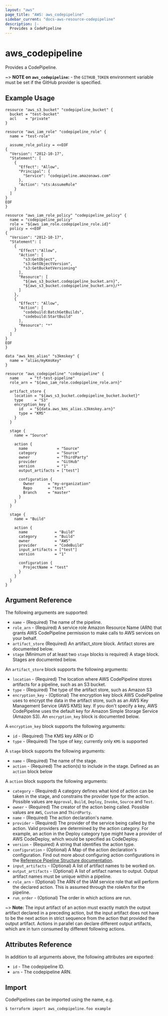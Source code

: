 ```yaml
---
layout: "aws"
page_title: "AWS: aws_codepipeline"
sidebar_current: "docs-aws-resource-codepipeline"
description: |-
  Provides a CodePipeline
---
```


# aws_codepipeline

Provides a CodePipeline.

~> **NOTE on `aws_codepipeline`:** - the `GITHUB_TOKEN` environment variable must be set if the GitHub provider is specified.

## Example Usage

```hcl
resource "aws_s3_bucket" "codepipeline_bucket" {
  bucket = "test-bucket"
  acl    = "private"
}

resource "aws_iam_role" "codepipeline_role" {
  name = "test-role"

  assume_role_policy = <<EOF
{
  "Version": "2012-10-17",
  "Statement": [
    {
      "Effect": "Allow",
      "Principal": {
        "Service": "codepipeline.amazonaws.com"
      },
      "Action": "sts:AssumeRole"
    }
  ]
}
EOF
}

resource "aws_iam_role_policy" "codepipeline_policy" {
  name = "codepipeline_policy"
  role = "${aws_iam_role.codepipeline_role.id}"
  policy = <<EOF
{
  "Version": "2012-10-17",
  "Statement": [
    {
      "Effect":"Allow",
      "Action": [
        "s3:GetObject",
        "s3:GetObjectVersion",
        "s3:GetBucketVersioning"
      ],
      "Resource": [
        "${aws_s3_bucket.codepipeline_bucket.arn}",
        "${aws_s3_bucket.codepipeline_bucket.arn}/*"
      ]
    },
    {
      "Effect": "Allow",
      "Action": [
        "codebuild:BatchGetBuilds",
        "codebuild:StartBuild"
      ],
      "Resource": "*"
    }
  ]
}
EOF
}

data "aws_kms_alias" "s3kmskey" {
  name = "alias/myKmsKey"
}

resource "aws_codepipeline" "codepipeline" {
  name     = "tf-test-pipeline"
  role_arn = "${aws_iam_role.codepipeline_role.arn}"

  artifact_store {
    location = "${aws_s3_bucket.codepipeline_bucket.bucket}"
    type     = "S3"
    encryption_key {
      id   = "${data.aws_kms_alias.s3kmskey.arn}"
      type = "KMS"
    }
  }

  stage {
    name = "Source"

    action {
      name             = "Source"
      category         = "Source"
      owner            = "ThirdParty"
      provider         = "GitHub"
      version          = "1"
      output_artifacts = ["test"]

      configuration {
        Owner      = "my-organization"
        Repo       = "test"
        Branch     = "master"
      }
    }
  }

  stage {
    name = "Build"

    action {
      name            = "Build"
      category        = "Build"
      owner           = "AWS"
      provider        = "CodeBuild"
      input_artifacts = ["test"]
      version         = "1"

      configuration {
        ProjectName = "test"
      }
    }
  }
}
```

## Argument Reference

The following arguments are supported:

* `name` - (Required) The name of the pipeline.
* `role_arn` - (Required) A service role Amazon Resource Name (ARN) that grants AWS CodePipeline permission to make calls to AWS services on your behalf.
* `artifact_store` (Required) An artifact_store block. Artifact stores are documented below.
* `stage` (Minimum of at least two `stage` blocks is required) A stage block. Stages are documented below.


An `artifact_store` block supports the following arguments:

* `location` - (Required) The location where AWS CodePipeline stores artifacts for a pipeline, such as an S3 bucket.
* `type` - (Required) The type of the artifact store, such as Amazon S3
* `encryption_key` - (Optional) The encryption key block AWS CodePipeline uses to encrypt the data in the artifact store, such as an AWS Key Management Service (AWS KMS) key. If you don't specify a key, AWS CodePipeline uses the default key for Amazon Simple Storage Service (Amazon S3). An `encryption_key` block is documented below.

A `encryption_key` block supports the following arguments:

* `id` - (Required) The KMS key ARN or ID
* `type` - (Required) The type of key; currently only `KMS` is supported

A `stage` block supports the following arguments:

* `name` - (Required) The name of the stage.
* `action` - (Required) The action(s) to include in the stage. Defined as an `action` block below

A `action` block supports the following arguments:

* `category` - (Required) A category defines what kind of action can be taken in the stage, and constrains the provider type for the action. Possible values are `Approval`, `Build`, `Deploy`, `Invoke`, `Source` and `Test`.
* `owner` - (Required) The creator of the action being called. Possible values are `AWS`, `Custom` and `ThirdParty`.
* `name` - (Required) The action declaration's name.
* `provider` - (Required) The provider of the service being called by the action. Valid providers are determined by the action category. For example, an action in the Deploy category type might have a provider of AWS CodeDeploy, which would be specified as CodeDeploy.
* `version` - (Required) A string that identifies the action type.
* `configuration` - (Optional) A Map of the action declaration's configuration. Find out more about configuring action configurations in the [Reference Pipeline Structure documentation](http://docs.aws.amazon.com/codepipeline/latest/userguide/reference-pipeline-structure.html#action-requirements).
* `input_artifacts` - (Optional) A list of artifact names to be worked on.
* `output_artifacts` - (Optional) A list of artifact names to output. Output artifact names must be unique within a pipeline.
* `role_arn` - (Optional) The ARN of the IAM service role that will perform the declared action. This is assumed through the roleArn for the pipeline.
* `run_order` - (Optional) The order in which actions are run.

~> **Note:** The input artifact of an action must exactly match the output artifact declared in a preceding action, but the input artifact does not have to be the next action in strict sequence from the action that provided the output artifact. Actions in parallel can declare different output artifacts, which are in turn consumed by different following actions.

## Attributes Reference

In addition to all arguments above, the following attributes are exported:

* `id` - The codepipeline ID.
* `arn` - The codepipeline ARN.

## Import

CodePipelines can be imported using the name, e.g.

```
$ terraform import aws_codepipeline.foo example
```
